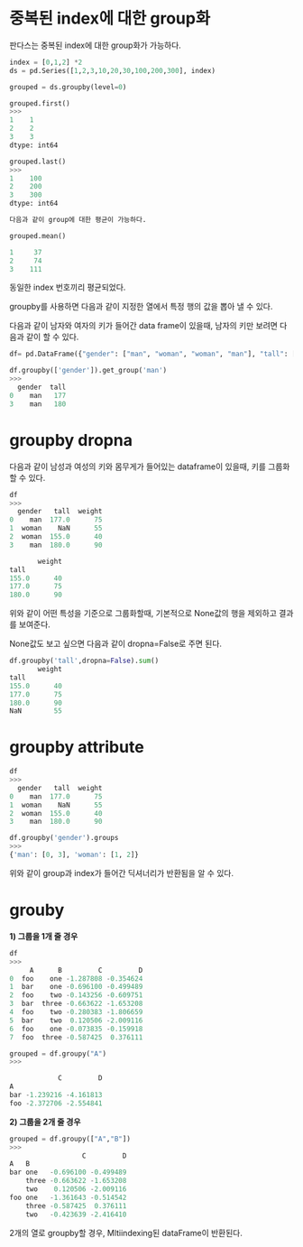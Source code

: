 # 중복된 index에 대한 group화 

판다스는 중복된 index에 대한 group화가 가능하다.

```python
index = [0,1,2] *2
ds = pd.Series([1,2,3,10,20,30,100,200,300], index)

grouped = ds.groupby(level=0)

grouped.first()
>>>
1    1
2    2
3    3
dtype: int64

grouped.last()
>>>
1    100
2    200
3    300
dtype: int64

다음과 같이 group에 대한 평균이 가능하다.
```

```python
grouped.mean()

1     37
2     74
3    111
```

동일한 index 번호끼리 평균되었다.

groupby를 사용하면 다음과 같이 지정한 열에서 특정 행의 값을 뽑아 낼 수 있다.

다음과 같이 남자와 여자의 키가 들어간 data frame이 있을때, 남자의 키만 보려면 다음과 같이 할 수 있다. 
```python
df= pd.DataFrame({"gender": ["man", "woman", "woman", "man"], "tall": [177, 165, 155, 180]})

df.groupby(['gender']).get_group('man')
>>>
  gender  tall
0    man   177
3    man   180
```

# groupby dropna

다음과 같이 남성과 여성의 키와 몸무게가 들어있는 dataframe이 있을때, 키를 그룹화 할 수 있다.
```python
df
>>>
  gender   tall  weight
0    man  177.0      75
1  woman    NaN      55
2  woman  155.0      40
3    man  180.0      90

       weight
tall         
155.0      40
177.0      75
180.0      90

```
위와 같이 어떤 특성을 기준으로 그룹화할때, 기본적으로 None값의 행을 제외하고 결과를 보여준다.

None값도 보고 싶으면 다음과 같이 dropna=False로 주면 된다.

```python
df.groupby('tall',dropna=False).sum()
       weight
tall         
155.0      40
177.0      75
180.0      90
NaN        55
```

# groupby attribute
```python
df
>>>
  gender   tall  weight
0    man  177.0      75
1  woman    NaN      55
2  woman  155.0      40
3    man  180.0      90

df.groupby('gender').groups
>>>
{'man': [0, 3], 'woman': [1, 2]}
```
위와 같이 group과 index가 들어간 딕셔너리가 반환됨을 알 수 있다.

# grouby

__1) 그룹을 1개 줄 경우__

```python
df
>>>
     A      B         C         D
0  foo    one -1.287808 -0.354624
1  bar    one -0.696100 -0.499489
2  foo    two -0.143256 -0.609751
3  bar  three -0.663622 -1.653208
4  foo    two -0.280383 -1.806659
5  bar    two  0.120506 -2.009116
6  foo    one -0.073835 -0.159918
7  foo  three -0.587425  0.376111

grouped = df.groupy("A")
>>>

            C         D
A                      
bar -1.239216 -4.161813
foo -2.372706 -2.554841
```

__2) 그룹을 2개 줄 경우__

```python
grouped = df.groupy(["A","B"])
>>>
                  C         D
A   B                        
bar one   -0.696100 -0.499489
    three -0.663622 -1.653208
    two    0.120506 -2.009116
foo one   -1.361643 -0.514542
    three -0.587425  0.376111
    two   -0.423639 -2.416410
```
2개의 열로 groupby할 경우, Mltiindexing된 dataFrame이 반환된다.
